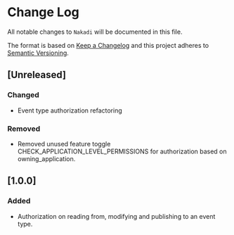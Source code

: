# Change Log
All notable changes to `Nakadi` will be documented in this file.

The format is based on [Keep a Changelog](http://keepachangelog.com/)
and this project adheres to [Semantic Versioning](http://semver.org/).

## [Unreleased]

### Changed
- Event type authorization refactoring

### Removed
- Removed unused feature toggle CHECK_APPLICATION_LEVEL_PERMISSIONS
  for authorization based on owning_application.

## [1.0.0]

### Added
- Authorization on reading from, modifying and publishing to an event type.
